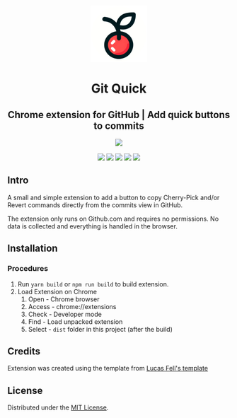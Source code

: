 <div align="center">
  <img src="public/icon128.png" alt="logo"/>
  <h1>Git Quick</h1>
  <h2> Chrome extension for GitHub | Add quick buttons to commits</h2>
  
![](https://badges.aleen42.com/src/chrome_extensions.svg)

![](https://badges.aleen42.com/src/preact.svg)
![](https://badges.aleen42.com/src/tailwindcss.svg)
![](https://badges.aleen42.com/src/vitejs.svg)
![](https://badges.aleen42.com/src/typescript.svg)
![](https://badges.aleen42.com/src/eslint.svg)

</div>

## Intro <a name="intro"></a>
A small and simple extension to add a button to copy Cherry-Pick and/or Revert commands directly from the commits view in GitHub.

The extension only runs on Github.com and requires no permissions. No data is collected and everything is handled in the browser.

## Installation <a name="installation"></a>

### Procedures <a name="procedures"></a>

1. Run `yarn build` or `npm run build` to build extension.
2. Load Extension on Chrome
   1. Open - Chrome browser
   2. Access - chrome://extensions
   3. Check - Developer mode
   4. Find - Load unpacked extension
   5. Select - `dist` folder in this project (after the build)

## Credits
Extension was created using the template from <a href="https://github.com/fell-lucas/chrome-extension-template-preact-vite">Lucas Fell's template</a>

## License

Distributed under the [MIT License](https://github.com/fell-lucas/chrome-extension-template-preact-vite/blob/main/LICENSE).
